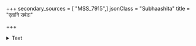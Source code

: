 +++
secondary_sources = [ "MSS_7915",]
jsonClass = "Subhaashita"
title = "एतानि सर्वदा"

+++

<details><summary>Text</summary>

एतानि सर्वदा तस्य न जायन्ते ततः परम्।  
स्त्रीसङ्गं वर्जयेद् यत्नाद् बिन्दुं रक्षेत् प्रयत्नतः।  
आयुःक्षयो बिन्दुनाशाद् असामर्थ्यं च जायते॥
</details>
